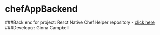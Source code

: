 # chefAppBackend

###Back end for project:  React Native Chef Helper repository - [click here](https://github.com/ginnac/ReactNativeGroceryCalculator)
###Developer: Ginna Campbell
